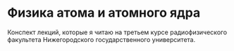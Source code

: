 # Физика атома и атомного ядра

Конспект лекций, которые я читаю на третьем курсе радиофизического факультета Нижегородского государственного университета.
